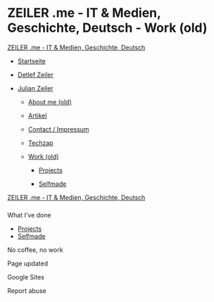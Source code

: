 # ZEILER .me - IT & Medien, Geschichte, Deutsch - Work (old)

[ZEILER .me - IT & Medien, Geschichte, Deutsch](https://www.zeiler.me/home.html)

-   [Startseite](https://www.zeiler.me/home.html)
    
-   [Detlef Zeiler](https://www.zeiler.me/detlef.html)
    
-   [Julian Zeiler](https://www.zeiler.me/julian.html)
    
    -   [About me (old)](https://www.zeiler.me/about-me.html)
        
    -   [Artikel](https://www.zeiler.me/artikel.html)
        
    -   [Contact / Impressum](https://www.zeiler.me/contact.html)
        
    -   [Techzap](https://www.zeiler.me/techzap.html)
        
    -   [Work (old)](https://www.zeiler.me/work.html)
        
        -   [Projects](https://www.zeiler.me/work/projects.html)
            
        -   [Selfmade](https://www.zeiler.me/work/selfmade.html)
            
        
    

[ZEILER .me - IT & Medien, Geschichte, Deutsch](https://www.zeiler.me/home.html)

### 

What I’ve done

-   [Projects](https://www.zeiler.me/work/projects.html)
-   [Selfmade](https://www.zeiler.me/work/selfmade.html)

No coffee, no work

Page updated

Google Sites

Report abuse